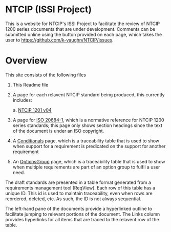 # NTCIP (ISSI Project)
This is a website for NTCIP's ISSI Project to facilitate the review of NTCIP 1200 series documents that are under development. Comments can be submitted online using the button provided on each page, which takes the user to https://github.com/k-vaughn/NTCIP/issues.

# Overview
This site consists of the following files

1. This Readme file
2. A page for each relavent NTCIP standard being produced, this currently includes:

   a. [NTCIP 1201 v04](https://k-vaughn.github.io/NTCIP/NTCIP_1201.html)

4. A page for [ISO 20684-1](https://k-vaughn.github.io/NTCIP/20684_1.html), which is a normative reference for NTCIP 1200 series standards; this page only shows section headings since the text of the document is under an ISO copyright.
5. A [Conditionals](https://k-vaughn.github.io/NTCIP/Conditionals.html) page, which is a traceability table that is used to show when support for a requirement is predicated on the support for another requirement
6. An [OptionsGroup](https://k-vaughn.github.io/NTCIP/OptionGroups.html) page, which is a traceability table that is used to show when multiple requirements are part of an option group to fulfil a user need.

The draft standards are presented in a table format generated from a requirements management tool (ReqView). Each row of this table has a unique ID. This id is used to maintain traceability, even when rows are reordered, deleted, etc. As such, the ID is not always sequential.

The left-hand pane of the documents provide a hyperlinked outline to facilitate jumping to relevant portions of the document. The Links column provides hyperlinks for all items that are traced to the relavent row of the table.
